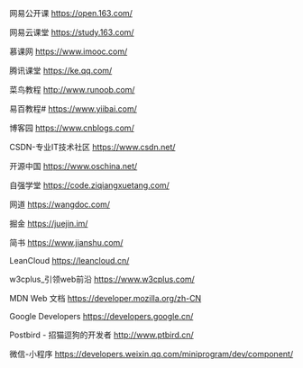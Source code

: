 网易公开课
https://open.163.com/

网易云课堂
https://study.163.com/

慕课网
https://www.imooc.com/

腾讯课堂
https://ke.qq.com/

菜鸟教程
http://www.runoob.com/

易百教程#
https://www.yiibai.com/

博客园
https://www.cnblogs.com/

CSDN-专业IT技术社区
https://www.csdn.net/

开源中国
https://www.oschina.net/

自强学堂
https://code.ziqiangxuetang.com/

网道
https://wangdoc.com/

掘金
https://juejin.im/

简书
https://www.jianshu.com/

LeanCloud
https://leancloud.cn/

w3cplus_引领web前沿
https://www.w3cplus.com/

MDN Web 文档
https://developer.mozilla.org/zh-CN

Google Developers
https://developers.google.cn/

Postbird - 招猫逗狗的开发者
http://www.ptbird.cn/

微信-小程序
https://developers.weixin.qq.com/miniprogram/dev/component/
